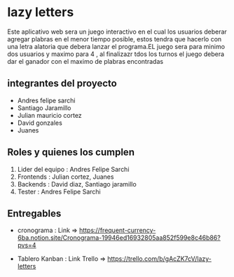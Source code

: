 # lazy letters

Este aplicativo web sera un juego interactivo en el cual los usuarios deberar agregar 
plabras en el menor tiempo posible, estos tendra que hacerlo  con una letra alatoria que debera lanzar el programa.EL juego sera para minimo dos usuarios y maximo para 4 , al finalizazr tdos los turnos el juego debera dar el ganador con el maximo de plabras encontradas

## integrantes del proyecto

- Andres felipe sarchi 
- Santiago Jaramillo 
- Julian mauricio cortez
- David gonzales 
- Juanes 


## Roles  y quienes los cumplen 

1. Lider del equipo : Andres Felipe Sarchi 
2. Frontends : Julian cortez, Juanes 
3. Backends : David diaz, Santiago jaramillo 
4. Tester : Andres Felipe Sarchi

## Entregables 

- cronograma : Link => https://frequent-currency-6ba.notion.site/Cronograma-19946ed16932805aa852f599e8c46b86?pvs=4

- Tablero Kanban : Link Trello => https://trello.com/b/gAcZK7cV/lazy-letters